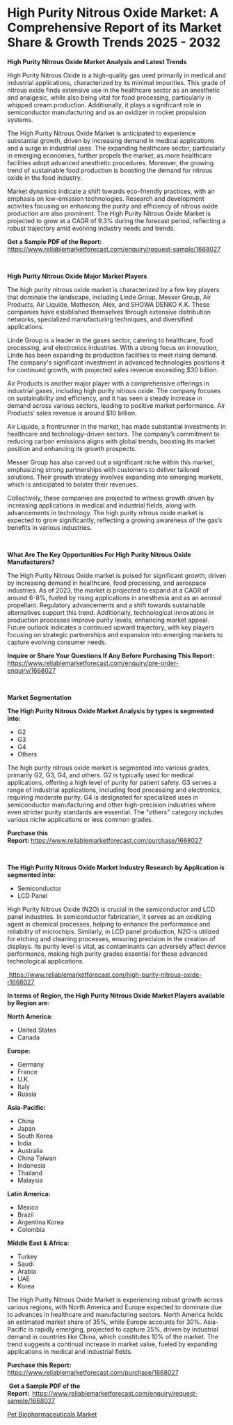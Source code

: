 <p><h1>High Purity Nitrous Oxide Market: A Comprehensive Report of its Market Share & Growth Trends 2025 - 2032</h1></p><p><strong>High Purity Nitrous Oxide Market Analysis and Latest Trends</strong></p>
<p><p>High Purity Nitrous Oxide is a high-quality gas used primarily in medical and industrial applications, characterized by its minimal impurities. This grade of nitrous oxide finds extensive use in the healthcare sector as an anesthetic and analgesic, while also being vital for food processing, particularly in whipped cream production. Additionally, it plays a significant role in semiconductor manufacturing and as an oxidizer in rocket propulsion systems.</p><p>The High Purity Nitrous Oxide Market is anticipated to experience substantial growth, driven by increasing demand in medical applications and a surge in industrial uses. The expanding healthcare sector, particularly in emerging economies, further propels the market, as more healthcare facilities adopt advanced anesthetic procedures. Moreover, the growing trend of sustainable food production is boosting the demand for nitrous oxide in the food industry.</p><p>Market dynamics indicate a shift towards eco-friendly practices, with an emphasis on low-emission technologies. Research and development activities focusing on enhancing the purity and efficiency of nitrous oxide production are also prominent. The High Purity Nitrous Oxide Market is projected to grow at a CAGR of 9.3% during the forecast period, reflecting a robust trajectory amid evolving industry needs and trends.</p></p>
<p><strong>Get a Sample PDF of the Report:&nbsp;</strong> <a href="https://www.reliablemarketforecast.com/enquiry/request-sample/1668027?utm_campaign=2235&utm_medium=2&utm_source=Github&utm_content=ia&utm_term=08032025&utm_id=high-purity-nitrous-oxide">https://www.reliablemarketforecast.com/enquiry/request-sample/1668027</a></p>
<p>&nbsp;</p>
<p><strong>High Purity Nitrous Oxide Major Market Players</strong></p>
<p><p>The high purity nitrous oxide market is characterized by a few key players that dominate the landscape, including Linde Group, Messer Group, Air Products, Air Liquide, Matheson, Alex, and SHOWA DENKO K.K. These companies have established themselves through extensive distribution networks, specialized manufacturing techniques, and diversified applications.</p><p>Linde Group is a leader in the gases sector, catering to healthcare, food processing, and electronics industries. With a strong focus on innovation, Linde has been expanding its production facilities to meet rising demand. The company's significant investment in advanced technologies positions it for continued growth, with projected sales revenue exceeding $30 billion.</p><p>Air Products is another major player with a comprehensive offerings in industrial gases, including high purity nitrous oxide. The company focuses on sustainability and efficiency, and it has seen a steady increase in demand across various sectors, leading to positive market performance. Air Products’ sales revenue is around $10 billion.</p><p>Air Liquide, a frontrunner in the market, has made substantial investments in healthcare and technology-driven sectors. The company’s commitment to reducing carbon emissions aligns with global trends, boosting its market position and enhancing its growth prospects.</p><p>Messer Group has also carved out a significant niche within this market, emphasizing strong partnerships with customers to deliver tailored solutions. Their growth strategy involves expanding into emerging markets, which is anticipated to bolster their revenues.</p><p>Collectively, these companies are projected to witness growth driven by increasing applications in medical and industrial fields, along with advancements in technology. The high purity nitrous oxide market is expected to grow significantly, reflecting a growing awareness of the gas’s benefits in various industries.</p></p>
<p>&nbsp;</p>
<p><strong>What Are The Key Opportunities For High Purity Nitrous Oxide Manufacturers?</strong></p>
<p><p>The High Purity Nitrous Oxide market is poised for significant growth, driven by increasing demand in healthcare, food processing, and aerospace industries. As of 2023, the market is projected to expand at a CAGR of around 6-8%, fueled by rising applications in anesthesia and as an aerosol propellant. Regulatory advancements and a shift towards sustainable alternatives support this trend. Additionally, technological innovations in production processes improve purity levels, enhancing market appeal. Future outlook indicates a continued upward trajectory, with key players focusing on strategic partnerships and expansion into emerging markets to capture evolving consumer needs.</p></p>
<p><strong>Inquire or Share Your Questions If Any Before Purchasing This Report:</strong> <a href="https://www.reliablemarketforecast.com/enquiry/pre-order-enquiry/1668027?utm_campaign=2235&utm_medium=2&utm_source=Github&utm_content=ia&utm_term=08032025&utm_id=high-purity-nitrous-oxide">https://www.reliablemarketforecast.com/enquiry/pre-order-enquiry/1668027</a></p>
<p>&nbsp;</p>
<p><strong>Market Segmentation</strong></p>
<p><strong>The High Purity Nitrous Oxide Market Analysis by types is segmented into:</strong></p>
<p><ul><li>G2</li><li>G3</li><li>G4</li><li>Others</li></ul></p>
<p><p>The high purity nitrous oxide market is segmented into various grades, primarily G2, G3, G4, and others. G2 is typically used for medical applications, offering a high level of purity for patient safety. G3 serves a range of industrial applications, including food processing and electronics, requiring moderate purity. G4 is designated for specialized uses in semiconductor manufacturing and other high-precision industries where even stricter purity standards are essential. The "others" category includes various niche applications or less common grades.</p></p>
<p><strong>Purchase this Report:&nbsp;</strong><a href="https://www.reliablemarketforecast.com/purchase/1668027?utm_campaign=2235&utm_medium=2&utm_source=Github&utm_content=ia&utm_term=08032025&utm_id=high-purity-nitrous-oxide">https://www.reliablemarketforecast.com/purchase/1668027</a></p>
<p>&nbsp;</p>
<p><strong>The High Purity Nitrous Oxide Market Industry Research by Application is segmented into:</strong></p>
<p><ul><li>Semiconductor</li><li>LCD Panel</li></ul></p>
<p><p>High Purity Nitrous Oxide (N2O) is crucial in the semiconductor and LCD panel industries. In semiconductor fabrication, it serves as an oxidizing agent in chemical processes, helping to enhance the performance and reliability of microchips. Similarly, in LCD panel production, N2O is utilized for etching and cleaning processes, ensuring precision in the creation of displays. Its purity level is vital, as contaminants can adversely affect device performance, making high purity grades essential for these advanced technological applications.</p></p>
<p><a href="https://www.reliablemarketforecast.com/high-purity-nitrous-oxide-r1668027?utm_campaign=2235&utm_medium=2&utm_source=Github&utm_content=ia&utm_term=08032025&utm_id=high-purity-nitrous-oxide">&nbsp;https://www.reliablemarketforecast.com/high-purity-nitrous-oxide-r1668027</a></p>
<p><strong>In terms of Region, the High Purity Nitrous Oxide Market Players available by Region are:</strong></p>
<p>
    <p> <strong> North America: </strong>
        <ul>
            <li>United States</li>
            <li>Canada</li>
        </ul>
        </p> 
    <p> <strong> Europe: </strong>
        <ul>
            <li>Germany</li>
            <li>France</li>
            <li>U.K.</li>
            <li>Italy</li>
            <li>Russia</li>
        </ul>
        </p> 
    <p> <strong> Asia-Pacific: </strong>
        <ul>
            <li>China</li>
            <li>Japan</li>
            <li>South Korea</li>
            <li>India</li>
            <li>Australia</li>
            <li>China Taiwan</li>
            <li>Indonesia</li>
            <li>Thailand</li>
            <li>Malaysia</li>
        </ul>
        </p> 
    <p> <strong> Latin America: </strong>
        <ul>
            <li>Mexico</li>
            <li>Brazil</li>
            <li>Argentina Korea</li>
            <li>Colombia</li>
        </ul>
        </p> 
    <p> <strong> Middle East & Africa: </strong>
        <ul>
            <li>Turkey</li>
            <li>Saudi</li>
            <li>Arabia</li>
            <li>UAE</li>
            <li>Korea</li>
        </ul>
    </p>
    </p>
<p><p>The High Purity Nitrous Oxide Market is experiencing robust growth across various regions, with North America and Europe expected to dominate due to advances in healthcare and manufacturing sectors. North America holds an estimated market share of 35%, while Europe accounts for 30%. Asia-Pacific is rapidly emerging, projected to capture 25%, driven by industrial demand in countries like China, which constitutes 10% of the market. The trend suggests a continual increase in market value, fueled by expanding applications in medical and industrial fields.</p></p>
<p><strong>Purchase this Report: </strong><a href="https://www.reliablemarketforecast.com/purchase/1668027?utm_campaign=2235&utm_medium=2&utm_source=Github&utm_content=ia&utm_term=08032025&utm_id=high-purity-nitrous-oxide">https://www.reliablemarketforecast.com/purchase/1668027</a></p>
<p>&nbsp;<strong>Get a Sample PDF of the Report:&nbsp;&nbsp;</strong><a href="https://www.reliablemarketforecast.com/enquiry/request-sample/1668027?utm_campaign=2235&utm_medium=2&utm_source=Github&utm_content=ia&utm_term=08032025&utm_id=high-purity-nitrous-oxide">https://www.reliablemarketforecast.com/enquiry/request-sample/1668027</a></p>
<p><strong></strong></p>
<p><p><a href="https://github.com/gullattedenna/Market-Research-Report-List-1/blob/main/pet-biopharmaceuticals-market.md?utm_campaign=2235&utm_medium=2&utm_source=Github&utm_content=ia&utm_term=08032025&utm_id=high-purity-nitrous-oxide">Pet Biopharmaceuticals Market</a></p></p>